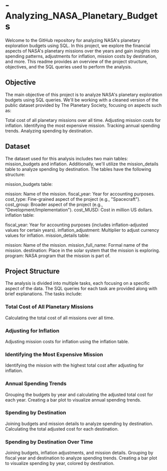 # -Analyzing_NASA_Planetary_Budgets
Welcome to the GitHub repository for analyzing NASA's planetary exploration budgets using SQL. In this project, we explore the financial aspects of NASA's planetary missions over the years and gain insights into spending patterns, adjustments for inflation, mission costs by destination, and more. This readme provides an overview of the project structure, objectives, and the SQL queries used to perform the analysis.

## Objective
The main objective of this project is to analyze NASA's planetary exploration budgets using SQL queries. We'll be working with a cleaned version of the public dataset provided by The Planetary Society, focusing on aspects such as:

Total cost of all planetary missions over all time.
Adjusting mission costs for inflation.
Identifying the most expensive mission.
Tracking annual spending trends.
Analyzing spending by destination.

## Dataset
The dataset used for this analysis includes two main tables: mission_budgets and inflation. Additionally, we'll utilize the mission_details table to analyze spending by destination. The tables have the following structure:

mission_budgets table:

mission: Name of the mission.
fiscal_year: Year for accounting purposes.
cost_type: Fine-grained aspect of the project (e.g., "Spacecraft").
cost_group: Broader aspect of the project (e.g., "Development/Implementation").
cost_MUSD: Cost in million US dollars.
inflation table:

fiscal_year: Year for accounting purposes (includes inflation-adjusted values for certain years).
inflation_adjustment: Multiplier to adjust currency values for inflation.
mission_details table:

mission: Name of the mission.
mission_full_name: Formal name of the mission.
destination: Place in the solar system that the mission is exploring.
program: NASA program that the mission is part of.
## Project Structure
The analysis is divided into multiple tasks, each focusing on a specific aspect of the data. The SQL queries for each task are provided along with brief explanations. The tasks include:

### Total Cost of All Planetary Missions
Calculating the total cost of all missions over all time.
### Adjusting for Inflation
Adjusting mission costs for inflation using the inflation table.
### Identifying the Most Expensive Mission
Identifying the mission with the highest total cost after adjusting for inflation.
### Annual Spending Trends
Grouping the budgets by year and calculating the adjusted total cost for each year.
Creating a bar plot to visualize annual spending trends.
### Spending by Destination
Joining budgets and mission details to analyze spending by destination.
Calculating the total adjusted cost for each destination.
### Spending by Destination Over Time
Joining budgets, inflation adjustments, and mission details.
Grouping by fiscal year and destination to analyze spending trends.
Creating a bar plot to visualize spending by year, colored by destination.

